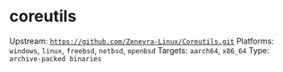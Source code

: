 # coreutils
Upstream: [`https://github.com/Zeneyra-Linux/Coreutils.git`](https://github.com/Zeneyra-Linux/Coreutils.git)
Platforms: `windows`, `linux`, `freebsd`, `netbsd`, `openbsd`
Targets: `aarch64`, `x86_64`
Type: `archive-packed binaries`